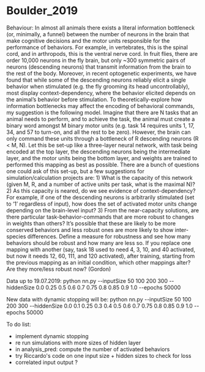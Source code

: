 # Boulder_2019

Behaviour: In almost all animals there exists a literal information bottleneck (or, minimally, a funnel) between the number of neurons in the brain that make cognitive decisions and the motor units responsible for the performance of behaviors.  For example, in vertebrates, this is the spinal cord, and in arthropods, this is the ventral nerve cord.  In fruit flies, there are order 10,000 neurons in the fly brain, but only ~300 symmetric pairs of neurons (descending neurons) that transmit information from the brain to the rest of the body.  Moreover, in recent optogenetic experiments, we have found that while some of the descending neurons reliably elicit a single behavior when stimulated (e.g. the fly grooming its head uncontrollably), most display context-dependency, where the behavior elicited depends on the animal’s behavior before stimulation. To theoretically-explore how information bottlenecks may affect the encoding of behavioral commands, my suggestion is the following model.  Imagine that there are N tasks that an animal needs to perform, and to achieve the task, the animal must create a binary word amongst M binary motor units (e.g. task 14 requires units 1, 17, 34, and 57 to turn-on, and all the rest to be zero).  However, the brain can only command these units through a bottleneck of R descending neurons (R < M, N).  Let this be set-up like a three-layer neural network, with task being encoded at the top layer, the descending neurons being the intermediate layer, and the motor units being the bottom layer, and weights are trained to performed this mapping as best as possible. There are a bunch of questions one could ask of this set-up, but a few suggestions for simulation/calculation projects are: 1) What is the capacity of this network (given M, R, and a number of active units per task, what is the maximal N)? 2) As this capacity is neared, do we see evidence of context-dependency?  For example, if one of the descending neurons is arbitrarily stimulated (set to ‘1’ regardless of input), how does the set of activated motor units change depending on the brain-level input?  3) From the near-capacity solutions, are there particular task-behavior-commands that are more robust to changes in weights than others?  It’s possible that these are likely to be more conserved behaviors and less robust ones are more likely to show inter-species differences. Define a measure for robustness and see how many behaviors should be robust and how many are less so.  If you replace one mapping with another (say, task 18 used to need 4, 3, 10, and 40 activated, but now it needs 12, 60, 111, and 120 activated), after training, starting from the previous mapping as an initial condition, which other mappings alter?  Are they more/less robust now? (Gordon)

Data up to 19.07.2019:
python nn.py --inputSize 50 100 200 300 --hiddenSize 0.0 0.25 0.5 0.6 0.7 0.75 0.8 0.85 0.9 1.0 --epochs 50000

New data with dynamic stopping will be:
python nn.py --inputSize 50 100 200 300 --hiddenSize 0.0 0.1 0.25 0.3 0.4 0.5 0.6 0.7 0.75 0.8 0.85 0.9 1.0 --epochs 50000

To do list:
- implement dynamic stopping
- re run simulations with more sizes of hidden layer
- in analysis_pred: compute the number of activated behaviors
- try Riccardo's code on one input size + hidden sizes to check for loss
- correlated input output ?

